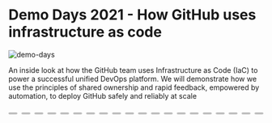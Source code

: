 # Demo Days 2021 - How GitHub uses infrastructure as code

<img width="1500" alt="demo-days" src="https://user-images.githubusercontent.com/863198/120851502-e7118600-c546-11eb-9dc9-0171dd09b9ee.png">

An inside look at how the GitHub team uses Infrastructure as Code (IaC) to power a successful unified DevOps platform. We will demonstrate how we use the principles of shared ownership and rapid feedback, empowered by automation, to deploy GitHub safely and reliably at scale


![dot](docs/images/cut-here.png)

